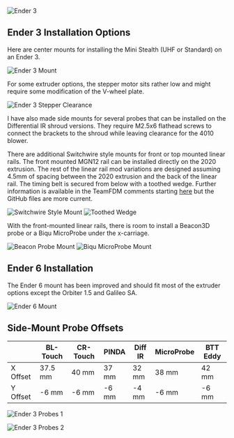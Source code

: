![Ender 3](Mini_Stealth_on_Ender_3.png)

## Ender 3 Installation Options

Here are center mounts for installing the Mini Stealth (UHF or Standard) on an Ender 3. 

![Ender 3 Mount](https://www.teamfdm.com/uploads/monthly_2024_06/2024-06-05-181834_1515x651_scrot.png.3b1fc021b664d2912ac2eafe21e9a3c1.png)

For some extruder options, the stepper motor sits rather low and might require some modification of the V-wheel plate.

![Ender 3 Stepper Clearance](https://www.teamfdm.com/uploads/monthly_2024_06/20240605_224403.jpg.0af98d8d71a219dec749ac4d42a14bc5.jpg)

I have also made side mounts for several probes that can be installed on the Differential IR shroud versions. They require M2.5x6 flathead screws to connect the brackets to the shroud while leaving clearance for the 4010 blower.

There are additional Switchwire style mounts for front or top mounted linear rails. The front mounted MGN12 rail can be installed directly on the 2020 extrusion. The rest of the linear rail mod variations are designed assuming 4.5mm of spacing between the 2020 extrusion and the back of the linear rail. The timing belt is secured from below with a toothed wedge. Further information is available in the TeamFDM comments starting [here](https://www.teamfdm.com/files/file/657-mini-stealth-mini-sherpa/?do=findComment&comment=1920&_rid=1756) but the GitHub files are more current.

![Switchwire Style Mount](Ender_3_Switchwire_Style_Mount.png)
![Toothed Wedge](Toothed_Wedge_Belt_Clamp.png)

With the front-mounted linear rails, there is room to install a Beacon3D probe or a Biqu MicroProbe under the x-carriage.

![Beacon Probe Mount](Beacon_Probe_Mount.png)
![Biqu MicroProbe Mount](Biqu_MicroProbe_Mount.png)

## Ender 6 Installation

The Ender 6 mount has been improved and should fit most of the extruder options except the Orbiter 1.5 and Galileo SA.

![Ender 6 Mount](Ender_6_Mounting_Adapter.png)

## Side-Mount Probe Offsets

|          | BL-Touch | CR-Touch | PINDA | Diff IR | MicroProbe | BTT Eddy |
| -------- | -------- | -------- | ----- | ------- | ---------- | -------- |
| X Offset | 37.5 mm  | 40 mm    | 37 mm | 32 mm   | 38 mm      | 42 mm    |
| Y Offset | -6 mm    | -6 mm    | -6 mm | -4 mm   | -6 mm      | -6 mm    |

![Ender 3 Probes 1](Ender_3_Probe_Options_1.png)

![Ender 3 Probes 2](Ender_3_Probe_Options_2.png)
